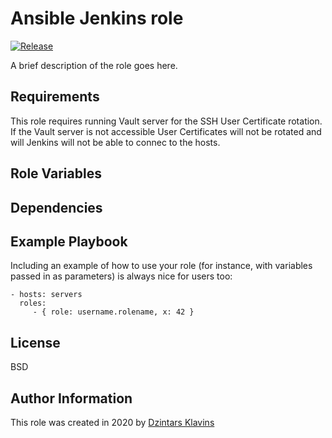 Ansible Jenkins role
=========

[![Release][image-release]][link-release]

A brief description of the role goes here.

Requirements
------------

This role requires running Vault server for the SSH User Certificate rotation.
If the Vault server is not accessible User Certificates will not be rotated and
will Jenkins will not be able to connec to the hosts.

Role Variables
--------------


Dependencies
------------


Example Playbook
----------------

Including an example of how to use your role (for instance, with variables passed in as parameters) is always nice for users too:

    - hosts: servers
      roles:
         - { role: username.rolename, x: 42 }

License
-------

BSD

Author Information
------------------

This role was created in 2020 by [Dzintars Klavins](https://dzintars.github.io)

[image-release]: https://img.shields.io/github/tag/dzintars/ansible-role-jenkins.svg
[link-release]: https://github.com/dzintars/ansible-role-jenkins/releases
